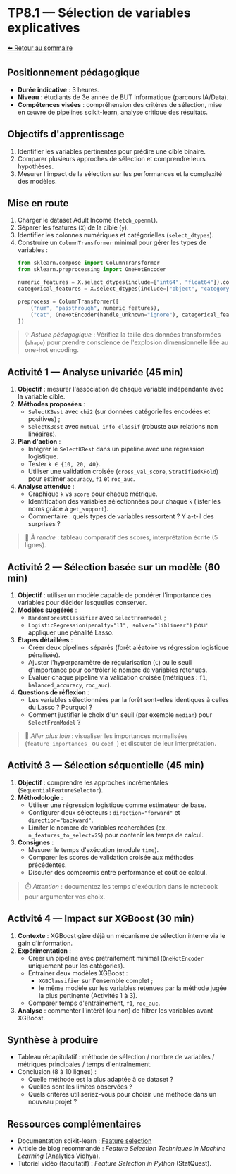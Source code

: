 # TP8.1 — Sélection de variables explicatives

[⬅️ Retour au sommaire](../../LISEZMOI.md)

## Positionnement pédagogique
- **Durée indicative** : 3 heures.
- **Niveau** : étudiants de 3e année de BUT Informatique (parcours IA/Data).
- **Compétences visées** : compréhension des critères de sélection, mise en œuvre de pipelines scikit-learn, analyse critique des résultats.

## Objectifs d'apprentissage
1. Identifier les variables pertinentes pour prédire une cible binaire.
2. Comparer plusieurs approches de sélection et comprendre leurs hypothèses.
3. Mesurer l'impact de la sélection sur les performances et la complexité des modèles.

## Mise en route
1. Charger le dataset Adult Income (`fetch_openml`).
2. Séparer les features (`X`) de la cible (`y`).
3. Identifier les colonnes numériques et catégorielles (`select_dtypes`).
4. Construire un `ColumnTransformer` minimal pour gérer les types de variables :
   ```python
   from sklearn.compose import ColumnTransformer
   from sklearn.preprocessing import OneHotEncoder

   numeric_features = X.select_dtypes(include=["int64", "float64"]).columns
   categorical_features = X.select_dtypes(include=["object", "category"]).columns

   preprocess = ColumnTransformer([
       ("num", "passthrough", numeric_features),
       ("cat", OneHotEncoder(handle_unknown="ignore"), categorical_features),
   ])
   ```

> 💡 *Astuce pédagogique* : Vérifiez la taille des données transformées (`shape`) pour prendre conscience de l'explosion dimensionnelle liée au one-hot encoding.

## Activité 1 — Analyse univariée (45 min)
1. **Objectif** : mesurer l'association de chaque variable indépendante avec la variable cible.
2. **Méthodes proposées** :
   - `SelectKBest` avec `chi2` (sur données catégorielles encodées et positives) ;
   - `SelectKBest` avec `mutual_info_classif` (robuste aux relations non linéaires).
3. **Plan d'action** :
   - Intégrer le `SelectKBest` dans un pipeline avec une régression logistique.
   - Tester `k ∈ {10, 20, 40}`.
   - Utiliser une validation croisée (`cross_val_score`, `StratifiedKFold`) pour estimer `accuracy`, `f1` et `roc_auc`.
4. **Analyse attendue** :
   - Graphique `k` vs `score` pour chaque métrique.
   - Identification des variables sélectionnées pour chaque `k` (lister les noms grâce à `get_support`).
   - Commentaire : quels types de variables ressortent ? Y a-t-il des surprises ?

> 🧪 *À rendre* : tableau comparatif des scores, interprétation écrite (5 lignes).

## Activité 2 — Sélection basée sur un modèle (60 min)
1. **Objectif** : utiliser un modèle capable de pondérer l'importance des variables pour décider lesquelles conserver.
2. **Modèles suggérés** :
   - `RandomForestClassifier` avec `SelectFromModel` ;
   - `LogisticRegression(penalty="l1", solver="liblinear")` pour appliquer une pénalité Lasso.
3. **Étapes détaillées** :
   - Créer deux pipelines séparés (forêt aléatoire vs régression logistique pénalisée).
   - Ajuster l'hyperparamètre de régularisation (`C`) ou le seuil d'importance pour contrôler le nombre de variables retenues.
   - Évaluer chaque pipeline via validation croisée (métriques : `f1`, `balanced_accuracy`, `roc_auc`).
4. **Questions de réflexion** :
   - Les variables sélectionnées par la forêt sont-elles identiques à celles du Lasso ? Pourquoi ?
   - Comment justifier le choix d'un seuil (par exemple `median`) pour `SelectFromModel` ?

> 📌 *Aller plus loin* : visualiser les importances normalisées (`feature_importances_` ou `coef_`) et discuter de leur interprétation.

## Activité 3 — Sélection séquentielle (45 min)
1. **Objectif** : comprendre les approches incrémentales (`SequentialFeatureSelector`).
2. **Méthodologie** :
   - Utiliser une régression logistique comme estimateur de base.
   - Configurer deux sélecteurs : `direction="forward"` et `direction="backward"`.
   - Limiter le nombre de variables recherchées (ex. `n_features_to_select=25`) pour contenir les temps de calcul.
3. **Consignes** :
   - Mesurer le temps d'exécution (module `time`).
   - Comparer les scores de validation croisée aux méthodes précédentes.
   - Discuter des compromis entre performance et coût de calcul.

> ⏱️ *Attention* : documentez les temps d'exécution dans le notebook pour argumenter vos choix.

## Activité 4 — Impact sur XGBoost (30 min)
1. **Contexte** : XGBoost gère déjà un mécanisme de sélection interne via le gain d'information.
2. **Expérimentation** :
   - Créer un pipeline avec prétraitement minimal (`OneHotEncoder` uniquement pour les catégories).
   - Entrainer deux modèles XGBoost :
     - `XGBClassifier` sur l'ensemble complet ;
     - le même modèle sur les variables retenues par la méthode jugée la plus pertinente (Activités 1 à 3).
   - Comparer temps d'entraînement, `f1`, `roc_auc`.
3. **Analyse** : commenter l'intérêt (ou non) de filtrer les variables avant XGBoost.

## Synthèse à produire
- Tableau récapitulatif : méthode de sélection / nombre de variables / métriques principales / temps d'entraînement.
- Conclusion (8 à 10 lignes) :
  - Quelle méthode est la plus adaptée à ce dataset ?
  - Quelles sont les limites observées ?
  - Quels critères utiliseriez-vous pour choisir une méthode dans un nouveau projet ?

## Ressources complémentaires
- Documentation scikit-learn : [Feature selection](https://scikit-learn.org/stable/modules/feature_selection.html)
- Article de blog recommandé : *Feature Selection Techniques in Machine Learning* (Analytics Vidhya).
- Tutoriel vidéo (facultatif) : *Feature Selection in Python* (StatQuest).
